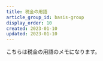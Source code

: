 ```yaml
---
title: 税金の用語
article_group_id: basis-group
display_order: 10
created: 2023-01-10
updated: 2023-01-10
---
```

こちらは税金の用語のメモになります。
